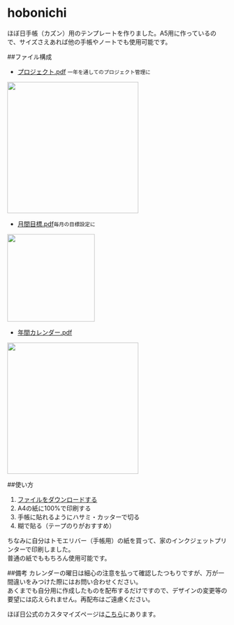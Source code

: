 # hobonichi

ほぼ日手帳（カズン）用のテンプレートを作りました。A5用に作っているので、サイズさえあれば他の手帳やノートでも使用可能です。

##ファイル構成
- [プロジェクト.pdf](https://github.com/mu373/hobonichi/blob/master/プロジェクト.pdf) `一年を通してのプロジェクト管理に`  
<img src="https://cdn.rawgit.com/mu373/hobonichi/master/thumbnail/%E3%83%97%E3%83%AD%E3%82%B8%E3%82%A7%E3%82%AF%E3%83%88.png" width=300px>

- [月間目標.pdf](https://github.com/mu373/hobonichi/blob/master/月間目標.pdf)`毎月の目標設定に`  
<img src="https://cdn.rawgit.com/mu373/hobonichi/master/thumbnail/%E6%9C%88%E9%96%93%E7%9B%AE%E6%A8%99.png" width=200px>

- [年間カレンダー.pdf](https://github.com/mu373/hobonichi/blob/master/年間カレンダー.pdf)  
<img src="https://cdn.rawgit.com/mu373/hobonichi/master/thumbnail/%E5%B9%B4%E9%96%93%E3%82%AB%E3%83%AC%E3%83%B3%E3%83%80%E3%83%BC.png" width=300px>

##使い方
1. [ファイルをダウンロードする](https://github.com/mu373/hobonichi/archive/master.zip)
2. A4の紙に100%で印刷する
2. 手帳に貼れるようにハサミ・カッターで切る
3. 糊で貼る（テープのりがおすすめ）

ちなみに自分はトモエリバー（手帳用）の紙を買って、家のインクジェットプリンターで印刷しました。  
普通の紙でももちろん使用可能です。

##備考
カレンダーの曜日は細心の注意を払って確認したつもりですが、万が一間違いをみつけた際にはお問い合わせください。  
あくまでも自分用に作成したものを配布するだけですので、デザインの変更等の要望には応えられません。再配布はご遠慮ください。

ほぼ日公式のカスタマイズページは[こちら](http://www.1101.com/store/techo/2016/download/)にあります。
